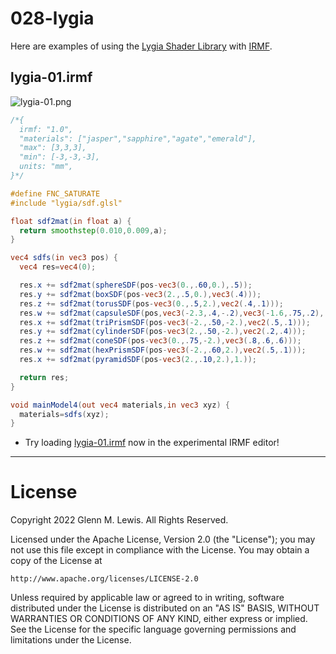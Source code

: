 # 028-lygia

Here are examples of using the [Lygia Shader Library](https://lygia.xyz/) with [IRMF](https://irmf.io/).

## lygia-01.irmf

![lygia-01.png](lygia-01.png)

```glsl
/*{
  irmf: "1.0",
  "materials": ["jasper","sapphire","agate","emerald"],
  "max": [3,3,3],
  "min": [-3,-3,-3],
  units: "mm",
}*/

#define FNC_SATURATE
#include "lygia/sdf.glsl"

float sdf2mat(in float a) {
  return smoothstep(0.010,0.009,a);
}

vec4 sdfs(in vec3 pos) {
  vec4 res=vec4(0);

  res.x += sdf2mat(sphereSDF(pos-vec3(0.,.60,0.),.5));
  res.y += sdf2mat(boxSDF(pos-vec3(2.,.5,0.),vec3(.4)));
  res.z += sdf2mat(torusSDF(pos-vec3(0.,.5,2.),vec2(.4,.1)));
  res.w += sdf2mat(capsuleSDF(pos,vec3(-2.3,.4,-.2),vec3(-1.6,.75,.2),.2));
  res.x += sdf2mat(triPrismSDF(pos-vec3(-2.,.50,-2.),vec2(.5,.1)));
  res.y += sdf2mat(cylinderSDF(pos-vec3(2.,.50,-2.),vec2(.2,.4)));
  res.z += sdf2mat(coneSDF(pos-vec3(0.,.75,-2.),vec3(.8,.6,.6)));
  res.w += sdf2mat(hexPrismSDF(pos-vec3(-2.,.60,2.),vec2(.5,.1)));
  res.x += sdf2mat(pyramidSDF(pos-vec3(2.,.10,2.),1.));

  return res;
}

void mainModel4(out vec4 materials,in vec3 xyz) {
  materials=sdfs(xyz);
}
```

* Try loading [lygia-01.irmf](https://gmlewis.github.io/irmf-editor/?s=github.com/gmlewis/irmf-examples/blob/master/examples/028-lygia/lygia-01.irmf) now in the experimental IRMF editor!

----------------------------------------------------------------------

# License

Copyright 2022 Glenn M. Lewis. All Rights Reserved.

Licensed under the Apache License, Version 2.0 (the "License");
you may not use this file except in compliance with the License.
You may obtain a copy of the License at

    http://www.apache.org/licenses/LICENSE-2.0

Unless required by applicable law or agreed to in writing, software
distributed under the License is distributed on an "AS IS" BASIS,
WITHOUT WARRANTIES OR CONDITIONS OF ANY KIND, either express or implied.
See the License for the specific language governing permissions and
limitations under the License.
